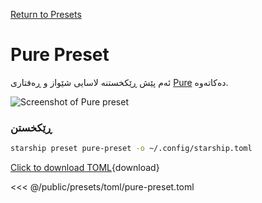 [Return to Presets](./#pure)

# Pure Preset

ئەم پێش ڕێکخستنە لاسایی شێواز و ڕەفتاری [Pure](https://github.com/sindresorhus/pure) دەکاتەوە.

![Screenshot of Pure preset](/presets/img/pure-preset.png)

### ڕێکخستن

```sh
starship preset pure-preset -o ~/.config/starship.toml
```

[Click to download TOML](/presets/toml/pure-preset.toml){download}

<<< @/public/presets/toml/pure-preset.toml
